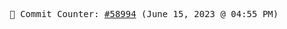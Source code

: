 <p align="center">
    <samp>
        📮 Commit Counter: <a href="https://github.com/Javascript-void0/Javascript-void0/commits/main">#58994</a> (June 15, 2023 @ 04:55 PM)
    </samp>
</p>